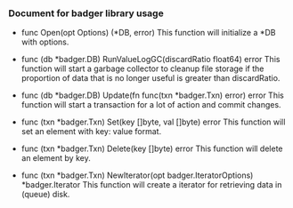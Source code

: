 ### Document for badger library usage

- func Open(opt Options) (*DB, error)
	This function will initialize a *DB with options.

- func (db *badger.DB) RunValueLogGC(discardRatio float64) error
	This function will start a garbage collector to cleanup file storage if the proportion of data that is no longer useful is greater than discardRatio.

- func (db *badger.DB) Update(fn func(txn *badger.Txn) error) error
	This function will start a transaction for a lot of action and commit changes.

- func (txn *badger.Txn) Set(key []byte, val []byte) error
	This function will set an element with key: value format.

- func (txn *badger.Txn) Delete(key []byte) error
	This function will delete an element by key.

- func (txn *badger.Txn) NewIterator(opt badger.IteratorOptions) *badger.Iterator
	This function will create a iterator for retrieving data in (queue) disk.